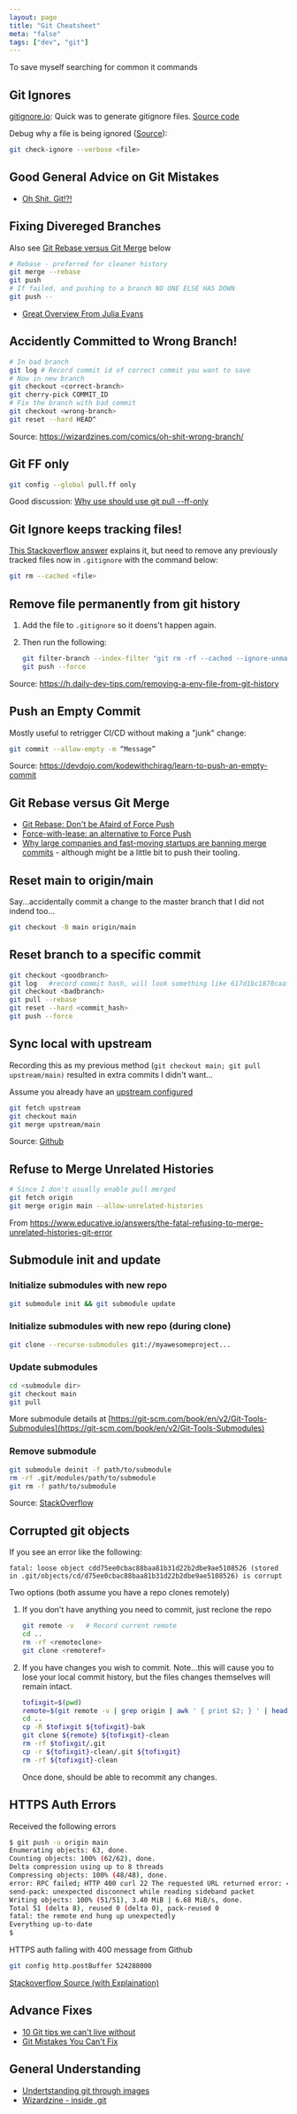 ```yaml
---
layout: page
title: "Git Cheatsheet"
meta: "false"
tags: ["dev", "git"]
---
```


To save myself searching for common it commands

## Git Ignores

[gitignore.io](https://www.toptal.com/developers/gitignore): Quick was to generate gitignore files.  [Source code](https://github.com/toptal/gitignore.io)

Debug why a file is being ignored ([Source](https://alexwlchan.net/2020/til-using-git-check-ignore-to-debug-your-gitignore/)):

```sh
git check-ignore --verbose <file>
```

## Good General Advice on Git Mistakes

- [Oh Shit, Git!?!](https://ohshitgit.com/)

## Fixing Divereged Branches

Also see [Git Rebase versus Git Merge](#git-rebase-versus-git-merge) below

```sh
# Rebase - preferred for cleaner history
git merge --rebase
git push
# If failed, and pushing to a branch NO ONE ELSE HAS DOWN
git push --
```



- [Great Overview From Julia Evans](https://wizardzines.com/comics/fixing-diverged-branches/?utmsource=newcomics)

## Accidently Committed to Wrong Branch!

```sh
# In bad branch
git log # Record commit id of correct commit you want to save
# Now in new branch
git checkout <correct-branch>
git cherry-pick COMMIT_ID
# Fix the branch with bad commit
git checkout <wrong-branch>
git reset --hard HEAD^
```

Source: <https://wizardzines.com/comics/oh-shit-wrong-branch/>

## Git FF only

```sh
git config --global pull.ff only
```

Good discussion: [Why use should use git pull --ff-only](https://blog.sffc.xyz/post/185195398930/why-you-should-use-git-pull-ff-only-git-is-a)

## Git Ignore keeps tracking files!

[This Stackoverflow answer](https://stackoverflow.com/a/1274447) explains it, but need to remove any previously tracked files now in `.gitignore` with the command below:
  
```sh
git rm --cached <file>
```

## Remove file permanently from git history

1. Add the file to `.gitignore` so it doens't happen again.
2. Then run the following:

    ```sh
    git filter-branch --index-filter "git rm -rf --cached --ignore-unmatch <filetoremove>" HEAD
    git push --force
    ```

Source: <https://h.daily-dev-tips.com/removing-a-env-file-from-git-history>

## Push an Empty Commit

Mostly useful to retrigger CI/CD without making a "junk" change:

```sh
git commit --allow-empty -m “Message”
```

Source: <https://devdojo.com/kodewithchirag/learn-to-push-an-empty-commit>

## Git Rebase versus Git Merge

- [Git Rebase: Don't be Afaird of Force Push](https://blog.verslu.is/git/git-rebase/)
- [Force-with-lease: an alternative to Force Push](http://weiqingtoh.github.io/force-with-lease/)
- [Why large companies and fast-moving startups are banning merge commits](https://graphite.dev/blog/why-ban-merge-commits) - although might be a little bit to push their tooling.

## Reset main to origin/main

Say...accidentally commit a change to the master branch that I did not indend too...

```sh
git checkout -B main origin/main
```

## Reset branch to a specific commit

```sh
git checkout <goodbranch>
git log   #record commit hash, will look something like 617d1bc1870caaf36b65d5062b6e091437a44c5b
git checkout <badbranch>
git pull --rebase
git reset --hard <commit_hash>
git push --force
```

## Sync local with upstream

Recording this as my previous method (`git checkout main; git pull upstream/main)` resulted in extra commits I didn't want...

Assume you already have an [upstream configured](https://docs.github.com/en/free-pro-team@latest/github/collaborating-with-issues-and-pull-requests/configuring-a-remote-for-a-fork)

```sh
git fetch upstream
git checkout main
git merge upstream/main
```

Source: [Github](https://docs.github.com/en/free-pro-team@latest/github/collaborating-with-issues-and-pull-requests/syncing-a-fork)

## Refuse to Merge Unrelated Histories

```sh
# Since I don't usually enable pull merged
git fetch origin
git merge origin main --allow-unrelated-histories
```

From <https://www.educative.io/answers/the-fatal-refusing-to-merge-unrelated-histories-git-error>

## Submodule init and update

### Initialize submodules with new repo

  ```sh
  git submodule init && git submodule update
  ```

### Initialize submodules with new repo (during clone)

  ```sh
  git clone --recurse-submodules git://myawesomeproject...
  ```

### Update submodules

  ```sh
  cd <submodule dir>
  git checkout main
  git pull
  ```

More submodule details at [https://git-scm.com/book/en/v2/Git-Tools-Submodules](https://git-scm.com/book/en/v2/Git-Tools-Submodules)

### Remove submodule

```sh
git submodule deinit -f path/to/submodule
rm -rf .git/modules/path/to/submodule
git rm -f path/to/submodule
```

Source: [StackOverflow](https://stackoverflow.com/questions/1260748/how-do-i-remove-a-submodule/21211232#21211232)

## Corrupted git objects

If you see an error like the following:

```text
fatal: loose object cdd75ee0cbac88baa81b31d22b2dbe9ae5108526 (stored in .git/objects/cd/d75ee0cbac88baa81b31d22b2dbe9ae5108526) is corrupt
```

Two options (both assume you have a repo clones remotely)

1. If you don't have anything you need to commit, just reclone the repo

   ```sh
   git remote -v   # Record current remote
   cd ..
   rm -rf <remoteclone>
   git clone <remoteref>
   ```

2. If you have changes you wish to commit.  Note...this will cause you to lose your local commit history, but the files changes themselves will remain intact.

   ```sh
   tofixgit=$(pwd)
   remote=$(git remote -v | grep origin | awk ' { print $2; } ' | head -1) # Get current remote
   cd ..
   cp -R $tofixgit ${tofixgit}-bak
   git clone ${remote} ${tofixgit}-clean
   rm -rf $tofixgit/.git
   cp -r ${tofixgit}-clean/.git ${tofixgit}
   rm -rf ${tofixgit}-clean
   ```

   Once done, should be able to recommit any changes.

## HTTPS Auth Errors

Received the following errors

```sh
$ git push -u origin main
Enumerating objects: 63, done.
Counting objects: 100% (62/62), done.
Delta compression using up to 8 threads
Compressing objects: 100% (48/48), done.
error: RPC failed; HTTP 400 curl 22 The requested URL returned error: 400
send-pack: unexpected disconnect while reading sideband packet
Writing objects: 100% (51/51), 3.40 MiB | 6.68 MiB/s, done.
Total 51 (delta 8), reused 0 (delta 0), pack-reused 0
fatal: the remote end hung up unexpectedly
Everything up-to-date
$
```

HTTPS auth failing with 400 message from Github

```sh
git config http.postBuffer 524288000
```

[Stackoverflow Source (with Explaination)](https://stackoverflow.com/a/6849424)


## Advance Fixes

- [10 Git tips we can't live without](https://opensource.com/article/22/4/git-tips)
- [Git Mistakes You Can't Fix](https://wizardzines.com/comics/git-mistakes-cant-fix/)

## General Understanding

- [Undertstanding git through images](https://dev.to/nopenoshishi/understanding-git-through-images-4an1)
- [Wizardzine - inside .git](https://wizardzines.com/comics/inside-git/?utmsource=satcomics)